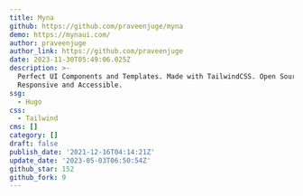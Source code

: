 ```yaml
---
title: Myna
github: https://github.com/praveenjuge/myna
demo: https://mynaui.com/
author: praveenjuge
author_link: https://github.com/praveenjuge
date: 2023-11-30T05:49:06.025Z
description: >-
  Perfect UI Components and Templates. Made with TailwindCSS. Open Source. Fully
  Responsive and Accessible.
ssg:
  - Hugo
css:
  - Tailwind
cms: []
category: []
draft: false
publish_date: '2021-12-16T04:14:21Z'
update_date: '2023-05-03T06:50:54Z'
github_star: 152
github_fork: 9
---
```

